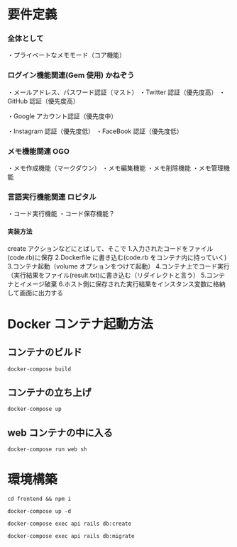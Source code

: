 # 要件定義

### 全体として

・プライベートなメモモード（コア機能）

<!-- ・パブリックな記事モード -->

### ログイン機能関連(Gem 使用) かねぞう

・メールアドレス、パスワード認証（マスト）
・Twitter 認証（優先度高）
・GitHub 認証（優先度高）

・Google アカウント認証（優先度中）

・Instagram 認証（優先度低）
・FaceBook 認証（優先度低）

### メモ機能関連 OGO

・メモ作成機能（マークダウン）
・メモ編集機能
・メモ削除機能
・メモ管理機能

### 言語実行機能関連 ロピタル

・コード実行機能
・コード保存機能？

#### 実装方法

create アクションなどにとばして、そこで 1.入力されたコードをファイル(code.rb)に保存
2.Dockerfile に書き込む(code.rb をコンテナ内に持っていく) 3.コンテナ起動（volume オプションをつけて起動） 4.コンテナ上でコード実行（実行結果をファイル(result.txt)に書き込む（リダイレクトと言う） 5.コンテナとイメージ破棄 6.ホスト側に保存された実行結果をインスタンス変数に格納して画面に出力する

# Docker コンテナ起動方法

## コンテナのビルド

`docker-compose build`

## コンテナの立ち上げ

`docker-compose up`

## web コンテナの中に入る

`docker-compose run web sh`

# 環境構築


``` shell
cd frontend && npm i

docker-compose up -d

docker-compose exec api rails db:create

docker-compose exec api rails db:migrate
```
